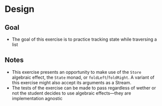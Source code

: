 # Design

## Goal

- The goal of this exercise is to practice tracking state while traversing a list

## Notes

- This exercise presents an opportunity to make use of the `Store` algebraic effect, the `State` monad, or `foldLeft`/`foldRight`. A variant of this exercise might also accept its arguments as a Stream.
- The tests of the exercise can be made to pass regardless of wether or not the student decides to use algebraic effects—they are implementation agnostic
